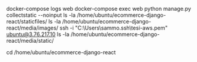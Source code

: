 docker-compose logs web
docker-compose exec web python manage.py collectstatic --noinput
ls -la /home/ubuntu/ecommerce-django-react/staticfiles/
ls -la /home/ubuntu/ecommerce-django-react/media/images/
ssh -i "C:\Users\sammo\.ssh\tesi-aws.pem" ubuntu@3.76.217.10
ls -la /home/ubuntu/ecommerce-django-react/media/static/

cd /home/ubuntu/ecommerce-django-react
